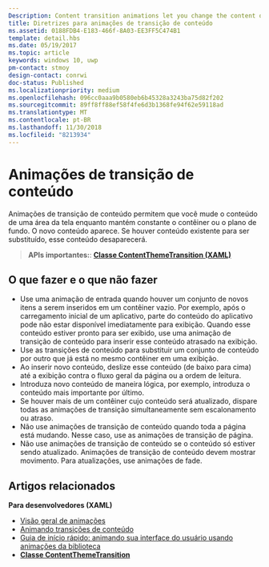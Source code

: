 ```yaml
---
Description: Content transition animations let you change the content of an area of the screen while keeping the container or background constant. New content fades in. If there is existing content to be replaced, that content fades out.
title: Diretrizes para animações de transição de conteúdo
ms.assetid: 0188FDB4-E183-466f-8A03-EE3FF5C474B1
template: detail.hbs
ms.date: 05/19/2017
ms.topic: article
keywords: windows 10, uwp
pm-contact: stmoy
design-contact: conrwi
doc-status: Published
ms.localizationpriority: medium
ms.openlocfilehash: 096cc0aaa9b0580eb6b45328a3243ba75d82f202
ms.sourcegitcommit: 89ff8ff88ef58f4fe6d3b1368fe94f62e59118ad
ms.translationtype: MT
ms.contentlocale: pt-BR
ms.lasthandoff: 11/30/2018
ms.locfileid: "8213934"
---
```

# <a name="content-transition-animations"></a>Animações de transição de conteúdo



Animações de transição de conteúdo permitem que você mude o conteúdo de uma área da tela enquanto mantém constante o contêiner ou o plano de fundo. O novo conteúdo aparece. Se houver conteúdo existente para ser substituído, esse conteúdo desaparecerá.

> **APIs importantes:**: [**Classe ContentThemeTransition (XAML)**](https://msdn.microsoft.com/library/windows/apps/br243104)

## <a name="dos-and-donts"></a>O que fazer e o que não fazer


-   Use uma animação de entrada quando houver um conjunto de novos itens a serem inseridos em um contêiner vazio. Por exemplo, após o carregamento inicial de um aplicativo, parte do conteúdo do aplicativo pode não estar disponível imediatamente para exibição. Quando esse conteúdo estiver pronto para ser exibido, use uma animação de transição de conteúdo para inserir esse conteúdo atrasado na exibição.
-   Use as transições de conteúdo para substituir um conjunto de conteúdo por outro que já está no mesmo contêiner em uma exibição.
-   Ao inserir novo conteúdo, deslize esse conteúdo (de baixo para cima) até a exibição contra o fluxo geral da página ou a ordem de leitura.
-   Introduza novo conteúdo de maneira lógica, por exemplo, introduza o conteúdo mais importante por último.
-   Se houver mais de um contêiner cujo conteúdo será atualizado, dispare todas as animações de transição simultaneamente sem escalonamento ou atraso.
-   Não use animações de transição de conteúdo quando toda a página está mudando. Nesse caso, use as animações de transição de página.
-   Não use animações de transição de conteúdo se o conteúdo só estiver sendo atualizado. Animações de transição de conteúdo devem mostrar movimento. Para atualizações, use animações de fade.



## <a name="related-articles"></a>Artigos relacionados

**Para desenvolvedores (XAML)**
* [Visão geral de animações](https://msdn.microsoft.com/library/windows/apps/mt187350)
* [Animando transições de conteúdo](https://msdn.microsoft.com/library/windows/apps/xaml/jj649426)
* [Guia de início rápido: animando sua interface do usuário usando animações da biblioteca](https://msdn.microsoft.com/library/windows/apps/xaml/hh452703)
* [**Classe ContentThemeTransition**](https://msdn.microsoft.com/library/windows/apps/br243104)

 

 




